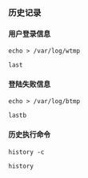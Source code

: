 ### 历史记录

#### 用户登录信息

`echo > /var/log/wtmp`

`last`

#### 登陆失败信息

`echo > /var/log/btmp`

`lastb`

#### 历史执行命令

`history -c`

`history`


